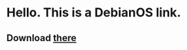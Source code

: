 # Hello. This is a DebianOS link.

## Download [there](https://www.google.com/url?sa=t&rct=j&q=&esrc=s&source=web&cd=8&cad=rja&uact=8&ved=2ahUKEwikvsi8-NjoAhWEwcQBHYMgCHsQFjAHegQIBRAB&url=https%3A%2F%2Fwww.comss.ru%2Fpage.php%3Fid%3D2939&usg=AOvVaw0M2xCWWbik5L0D9o3aQkmY)